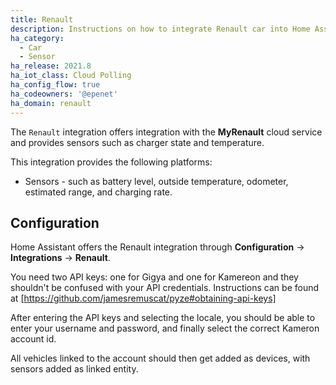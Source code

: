 ```yaml
---
title: Renault
description: Instructions on how to integrate Renault car into Home Assistant.
ha_category:
  - Car
  - Sensor
ha_release: 2021.8
ha_iot_class: Cloud Polling
ha_config_flow: true
ha_codeowners: '@epenet'
ha_domain: renault
---
```


The `Renault` integration offers integration with the **MyRenault** cloud service and provides sensors such as charger state and temperature.

This integration provides the following platforms:

- Sensors - such as battery level, outside temperature, odometer, estimated range, and charging rate.

## Configuration

Home Assistant offers the Renault integration through **Configuration** -> **Integrations** -> **Renault**.

You need two API keys: one for Gigya and one for Kamereon and they shouldn't be confused with your API credentials. Instructions can be found at [https://github.com/jamesremuscat/pyze#obtaining-api-keys]

After entering the API keys and selecting the locale, you should be able to enter your username and password, and finally select the correct Kameron account id.

All vehicles linked to the account should then get added as devices, with sensors added as linked entity.
